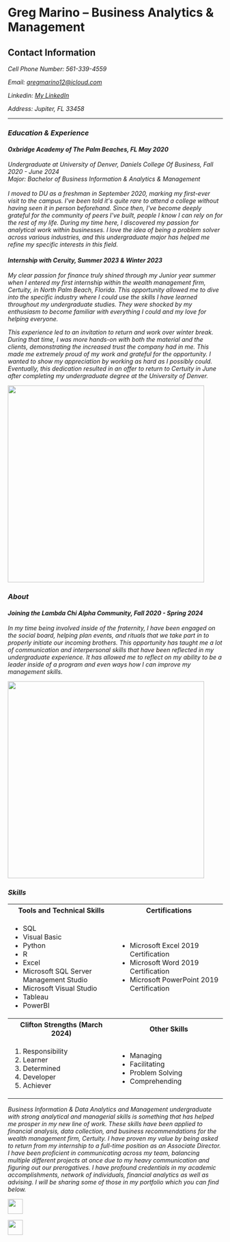 <a name="top"></a>

# Greg Marino – Business Analytics & Management</i>
## Contact Information

<i>Cell Phone Number: 561-339-4559

<i>Email: gregmarino12@icloud.com

<i>Linkedin: [My LinkedIn](https://www.linkedin.com/in/greg-marino-/)

<i>Address: Jupiter, FL 33458

<a name="Educational Background"></a>

<hr>




<a name="E"></a>
### Education & Experience

#### Oxbridge Academy of The Palm Beaches, FL May 2020   


<I> Undergraduate at University of Denver, Daniels College Of Business, Fall 2020 - June 2024</i>
<br> Major: Bachelor of Business Information & Analytics & Management 
<br>
<br>I moved to DU as a freshman in September 2020, marking my first-ever visit to the campus. I've been told it's quite rare to attend a college without having seen it in person beforehand. Since then, I've become deeply grateful for the community of peers I've built, people I know I can rely on for the rest of my life. During my time here, I discovered my passion for analytical work within businesses. I love the idea of being a problem solver across various industries, and this undergraduate major has helped me refine my specific interests in this field.

#### <i> Internship with Ceruity, Summer 2023 & Winter 2023</i>

My clear passion for finance truly shined through my Junior year summer when I entered my first internship within the wealth management firm, Certuity, in North Palm Beach, Florida. This opportunity allowed me to dive into the specific industry where I could use the skills I have learned throughout my undergraduate studies. They were shocked by my enthusiasm to become familiar with everything I could and my love for helping everyone. 

This experience led to an invitation to return and work over winter break. During that time, I was more hands-on with both the material and the clients, demonstrating the increased trust the company had in me. This made me extremely proud of my work and grateful for the opportunity. I wanted to show my appreciation by working as hard as I possibly could. Eventually, this dedication resulted in an offer to return to Certuity in June after completing my undergraduate degree at the University of Denver.



<img src="https://github.com/gregmarino12/Github-Portfolio/assets/161366027/ee694ec0-8e2e-4dbc-85b1-89cc446ec92f" width="460">















### About

#### Joining the Lambda Chi Alpha Community, Fall 2020 - Spring 2024

In my time being involved inside of the fraternity, I have been engaged on the social board, helping plan events, and rituals that we take part in to properly initiate our incoming brothers. This opportunity has taught me a lot of communication and interpersonal skills that have been reflected in my undergraduate experience. It has allowed me to reflect on my ability to be a leader inside of a program and even ways how I can improve my management skills.




<img src="https://github.com/gregmarino12/Github-Portfolio/assets/161366027/9400752b-4447-4de8-b4df-0dc43fa64161" width="460">









<a name="Skills"></a>
### Skills

<table>
  <tr>
    <th>Tools and Technical Skills</th>
    <th>Certifications</th>
  </tr>
  <tr>
    <td>
     <ul>
        <li>SQL</li>
        <li>Visual Basic</li>
        <li>Python</li>
        <li>R</li>
        <li>Excel</li>
        <li>Microsoft SQL Server Management Studio</li>
        <li>Microsoft Visual Studio</li>
        <li>Tableau</li>
       <li>PowerBI</li>
      </ul>
    </td>
    <td>
     <ul>
        <li>Microsoft Excel 2019 Certification</li>
        <li>Microsoft Word 2019 Certification</li>
        <li>Microsoft PowerPoint 2019 Certification</li>
      </ul>
    </td>
  </tr>
  <tr>
    <th>Clifton Strengths (March 2024)</th>
    <th>Other Skills</th>
 </tr>
 <tr>
   <td>
     <ol>
        <li>Responsibility</li>
        <li>Learner</li>
        <li>Determined</li>
        <li>Developer</li>
        <li>Achiever</li>
     </ol>
   </td>
   <td>
     <ul>
        <li>Managing</li>
        <li>Facilitating</li>
       <li>Problem Solving</li>
       <li>Comprehending</li>
     </ul>
   </td>
 </tr>
</table>


<i>Business Information & Data Analytics and Management undergraduate with strong analytical and managerial skills is something that has helped me prosper in my new line of work. These skills have been applied to financial analysis, data collection, and business recommendations for the wealth management firm, Certuity. I have proven my value by being asked to return from my internship to a full-time position as an Associate Director. I have been proficient in communicating across my team, balancing multiple different projects at once due to my heavy communication and figuring out our prerogatives. I have profound credentials in my academic accomplishments, network of individuals, financial analytics as well as advising. I will be sharing some of those in my portfolio which you can find below.




[<img src="https://user-images.githubusercontent.com/91146906/152291436-225cf6f7-2fb4-4c9c-b6bd-96a5010d3db7.svg" height="35"/>](/README2.md/#top)


[<img src="https://user-images.githubusercontent.com/91146906/152072378-b0168a2d-e85c-47c6-a272-fcfb3f6a44ae.svg" height="35"/>](#top)

